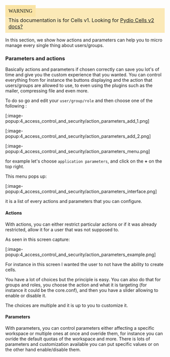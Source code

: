 <div style="background-color: #fbe9b7;font-size: 16px;">
<span style="background-color: #fae4a6;padding: 10px;font-family: FuturaT-Demi;">WARNING</span>
<span style="padding: 10px;display: inline-block;">This documentation is for Cells v1. Looking for <a href="https://pydio.com/en/docs/cells/v2/quick-start">Pydio Cells v2 docs?</a></span>
</div>

In this section, we show how actions and parameters can help you to micro manage every single thing about users/groups.

### Parameters and actions

Basically actions and parameters if chosen correctly can save you lot's of time and give you the custom experience that you wanted. You can control everything from for instance the buttons displaying and the action that users/groups are allowed to use, to even using the plugins such as the mailer, compressing file and even more.

To do so go and edit your `user/group/role` and then choose one of the following :

[:image-popup:4_access_control_and_security/action_parameters_add_1.png]

[:image-popup:4_access_control_and_security/action_parameters_add_2.png]

[:image-popup:4_access_control_and_security/action_parameters_menu.png]

for example let's choose `application parameters`, and click on the **+** on the top right.

This menu pops up:

[:image-popup:4_access_control_and_security/action_parameters_interface.png]

it is a list of every actions and parameters that you can configure.

#### Actions

With actions, you can either restrict particular actions or if it was already restricted, allow it for a user that was not supposed to.

As seen in this screen capture:

[:image-popup:4_access_control_and_security/action_parameters_example.png]

For instance in this screen I wanted the user to not have the ability to create cells.

You have a lot of choices but the principle is easy. You can also do that for groups and roles, you choose the action and what it is targeting (for instance it could be the core.conf), and then you have a slider allowing to enable or disable it.

The choices are multiple and it is up to you to customize it.

#### Parameters

With parameters, you can control parameters either affecting a specific workspace or multiple ones at once and overide them, for instance you can ovride the default quotas of the workspace and more.
There is lots of parameters and customization available you can put specific values or on the other hand enable/disable them.
